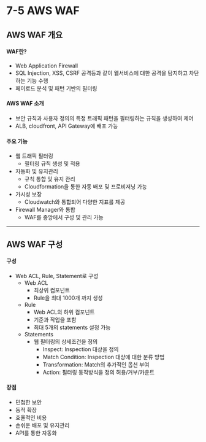 # 7-5 AWS WAF

## AWS WAF 개요

#### WAF란?

- Web Application Firewall
- SQL Injection, XSS, CSRF 공격등과 같이 웹서비스에 대한 공격을 탐지하고 차단하는 기능 수행
- 페이로드 분석 및 패턴 기반의 필터링

#### AWS WAF 소개

- 보안 규칙과 사용자 정의의 특정 트래픽 패턴을 필터링하는 규칙을 생성하여 제어
- ALB, cloudfront, API Gateway에 배포 가능

#### 주요 기능

- 웹 트래픽 필터링
  - 필터링 규칙 생성 및 적용
- 자동화 및 유지관리
  - 규칙 통합 및 유지 관리
  - Cloudformation을 통한 자동 배포 및 프로비저닝 가능
- 가시성 보장
  - Cloudwatch와 통합되어 다양한 지표를 제공
- Firewall Manager와 통합
  - WAF를 중앙에서 구성 및 관리 가능

---

## AWS WAF 구성

#### 구성

- Web ACL, Rule, Statement로 구성
  - Web ACL
    - 최상위 컴포넌트
    - Rule을 최대 1000개 까지 생성
  - Rule
    - Web ACL의 하위 컴포넌트
    - 기준과 작업을 포함
    - 최대 5개의 statements 설정 가능
  - Statements
    - 웹 필터링의 상세조건을 정의
      - Inspect: Inspection 대상을 정의
      - Match Condition: Inspection 대샹에 대한 분류 방법
      - Transformation: Match의 추가적인 옵션 부여
      - Action: 필터링 동작방식을 정의 허용/거부/카운트

#### 장점

- 민첩한 보안
- 동적 확장
- 효율적인 비용
- 손쉬운 배포 및 유지관리
- API를 통한 자동화
